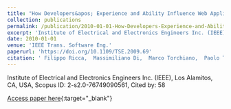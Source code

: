 ```yaml
---
title: "How Developers&apos; Experience and Ability Influence Web Application Comprehension Tasks Supported by UML Stereotypes: A Series of Four Experiments"
collection: publications
permalink: /publication/2010-01-01-How-Developers-Experience-and-Ability-Influence-Web-Application-Comprehension-Tasks-Supported-by-UML-Stereotypes-A-Series-of-Four-Experiments
excerpt: 'Institute of Electrical and Electronics Engineers Inc. (IEEE), Los Alamitos, CA, USA, Scopus ID: 2-s2.0-76749090561, Cited by: 58'
date: 2010-01-01
venue: 'IEEE Trans. Software Eng.'
paperurl: 'https://doi.org/10.1109/TSE.2009.69'
citation: ' Filippo Ricca,  Massimiliano Di,  Marco Torchiano,  Paolo Tonella,  Mariano Ceccato, &quot;How Developers&amp;apos; Experience and Ability Influence Web Application Comprehension Tasks Supported by UML Stereotypes: A Series of Four Experiments.&quot; IEEE Trans. Software Eng., 2010.'
---
```

Institute of Electrical and Electronics Engineers Inc. (IEEE), Los Alamitos, CA, USA, Scopus ID: 2-s2.0-76749090561, Cited by: 58

[Access paper here](https://doi.org/10.1109/TSE.2009.69){:target="_blank"}
